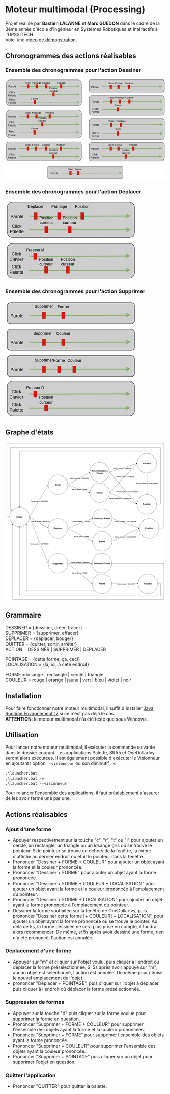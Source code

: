 # Moteur multimodal (Processing)

Projet réalisé par **Bastien LALANNE** et **Marc GUEDON** dans le câdre de la 3ème année d'école d'ingénieur en Systèmes Robotiques et Intéractifs à l'UPSSITECH. \
Voici une [vidéo de démonstration](https://youtu.be/XwgSOGQDY5A).

## Chronogrammes des actions réalisables

### Ensemble des chronogrammes pour l'action Dessiner
![Chronogramme action Dessiner Forme](img/Chronogramme-creer.png "Chronogramme action Dessiner Forme")

### Ensemble des chronogrammes pour l'action Déplacer
![Chronogramme action Déplacer Forme](img/Chronogramme-deplacer.png "Chronogramme action Déplacer Forme")

### Ensemble des chronogrammes pour l'action Supprimer
![Chronogramme action Supprimer Forme](img/Chronogramme-supprimer.png "Chronogramme action Supprimer Forme")

## Graphe d'états

![Machine à états du moteur multimodal](img/States-machine.png "Machine à états du moteur multimodal")

## Grammaire

DESSINER = {dessiner, créer, tracer} \
SUPPRIMER = {supprimer, effacer} \
DEPLACER = {déplacer,  bouger} \
QUITTER = {quitter, sortir, arrêter} \
ACTION = DESSINER | SUPPRIMER | DEPLACER

POINTAGE = {cette forme, ça, ceci} \
LOCALISATION = {là, ici, à cete endroit}

FORME = losange | rectangle | cercle | triangle \
COULEUR = rouge | orange | jaune | vert | bleu | violet | noir

## Installation

Pour faire fonctionner notre moteur multimodal, il suffit d'installer [Java Runtime Environement 17](https://www.oracle.com/java/technologies/javase/jdk17-archive-downloads.html) si ce n'est pas déjà le cas. \
**ATTENTION**: le moteur multimodal n'a été testé que sous Windows.

## Utilisation

Pour lancer notre moteur multimodal, il exécuter la commande suivante dans le dossier courant. Les applications Palette, SRA5 et OneDollarIvy seront alors exécutées. Il est également possible d'exécuter le Visionneur en ajoutant l'option `--visionneur` ou son diminutif `-v`.
```console
.\launcher.bat
.\launcher.bat -v
.\launcher.bat --visionneur
```

Pour relancer l'ensemble des applications, il faut préalablement s'assurer de les avoir fermé une par une.

## Actions réalisables
### Ajout d'une forme

- Appuyer respectivement sur la touche "c", "r", "t" ou "l" pour ajouter un cercle, un rectangle, un triangle ou un losange gris où se trouve le pointeur. Si le pointeur se trouve en dehors de la fenêtre, la forme s'affiche au dernier endroit où était le pointeur dans la fenêtre.
- Prononcer "Dessiner + FORME + COULEUR" pour ajouter un objet ayant la forme et la couleur prononcée.
- Prononcer "Dessiner + FORME" pour ajouter un objet ayant la forme prononcée.
- Prononcer "Dessiner + FORME + COULEUR + LOCALISATION" pour ajouter un objet ayant la forme et la couleur prononcée à l'emplacement du pointeur.
- Prononcer "Dessiner + FORME + LOCALISATION" pour ajouter un objet ayant la forme prononcée à l'emplacement du pointeur.
- Dessiner la forme souhaitée sur la fenêtre de OneDollarIvy, puis prononcer "Dessiner cette forme [+ COULEUR] + LOCALISATION", pour ajouter un objet ayant la forme prononcée où se trouve le pointer. Au delà de 5s, la forme dessinée ne sera plus prise en compte, il faudra alors recommencer. De même, si 5s après avoir dessiné une forme, rien n'a été prononcé, l'action est annulée.

### Déplacement d'une forme

- Appuyer sur "m" et cliquer sur l'objet voulu, puis cliquer à l'endroit où déplacer la forme présélectionnée. Si 5s après avoir appuyé sur "m", aucun objet est sélectionné, l'action est annulée. De même pour choisir le nouvel emplacement de l'objet.
- prononcer "Déplacer + POINTAGE", puis cliquer sur l'objet à déplacer, puis cliquer à l'endroit où déplacer la forme présélectionnée.

### Suppression de formes

- Appuyer sur la touche "d" puis cliquer sur la forme voulue pour supprimer la forme en question.
- Prononcer "Supprimer + FORME + COULEUR" pour supprimer l'ensemble des objets ayant la forme et la couleur prononcées.
- Prononcer "Supprimer + FORME" pour supprimer l'ensemble des objets ayant la forme prononcée.
- Prononcer "Supprimer + COULEUR" pour supprimer l'ensemble des objets ayant la couleur prononcée.
- Prononcer "Supprimer + POINTAGE" puis cliquer sur un objet pour supprimer l'objet en question.

### Quitter l'application

- Prononcer "QUITTER" pour quitter la palette.